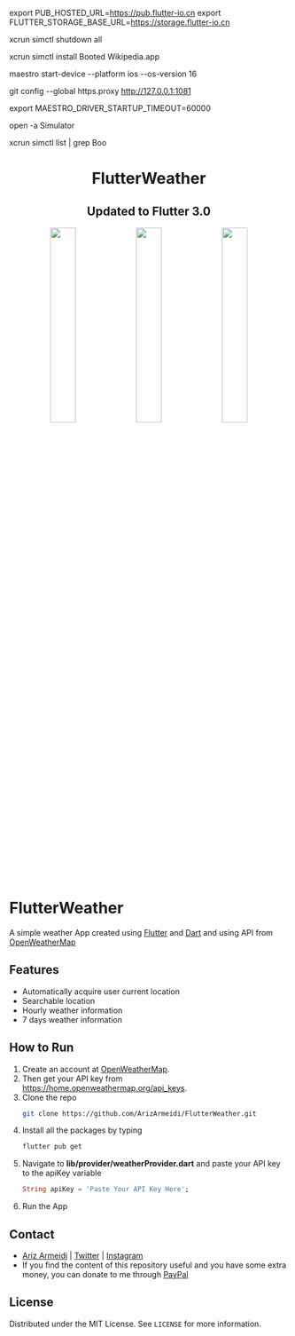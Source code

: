 export PUB_HOSTED_URL=https://pub.flutter-io.cn
export FLUTTER_STORAGE_BASE_URL=https://storage.flutter-io.cn


xcrun simctl shutdown all

xcrun simctl install Booted Wikipedia.app

maestro start-device --platform ios --os-version 16

git config --global https.proxy http://127.0.0.1:1081

export MAESTRO_DRIVER_STARTUP_TIMEOUT=60000

open -a Simulator

xcrun simctl list | grep Boo

<h1 align="center">FlutterWeather</h1>
<h2 align="center">Updated to Flutter 3.0</h2>


<p align="center">
<img src="https://user-images.githubusercontent.com/60814961/209642694-cc9f7a28-96cc-419a-bb5c-6fb23d7befe2.png" width="30%"></img> 
<img src="https://user-images.githubusercontent.com/60814961/209642769-c81b7288-34d8-4a95-ab14-54a31dbfeb10.png" width="30%"></img> 
<img src="https://user-images.githubusercontent.com/60814961/209642813-6a1a32ae-7a39-48b9-ad95-e99f8cce72fb.png" width="30%"></img> 
</p>

# FlutterWeather

A simple weather App created using [Flutter](https://flutter.dev/) and [Dart](https://dart.dev/) and using API from [OpenWeatherMap](https://openweathermap.org/)

## Features
- Automatically acquire user current location
- Searchable location
- Hourly weather information
- 7 days weather information 

## How to Run
1. Create an account at [OpenWeatherMap](https://openweathermap.org/).
2. Then get your API key from https://home.openweathermap.org/api_keys.
3. Clone the repo
   ```sh
   git clone https://github.com/ArizArmeidi/FlutterWeather.git
   ```
4. Install all the packages by typing
   ```sh
   flutter pub get
   ```
5. Navigate to **lib/provider/weatherProvider.dart** and paste your API key to the apiKey variable
   ```dart
   String apiKey = 'Paste Your API Key Here';
   ```
6. Run the App

## Contact
- [Ariz Armeidi](https://github.com/ArizArmeidi/) | [Twitter](https://twitter.com/ArizArmeidi) | [Instagram](https://www.instagram.com/ariz.armeidi/)
- If you find the content of this repository useful and you have some extra money, you can donate to me through [PayPal](https://www.paypal.com/paypalme/arizarmeidi)

## License
Distributed under the MIT License. See `LICENSE` for more information.
